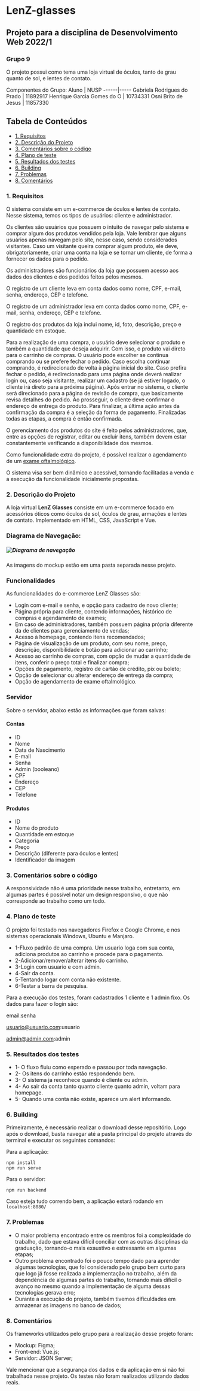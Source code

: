 # LenZ-glasses
## Projeto para a disciplina de Desenvolvimento Web 2022/1 
### Grupo 9
O projeto possui como tema uma loja virtual de óculos, tanto de grau quanto de sol, e lentes de contato.

Componentes do Grupo: 
Aluno | NUSP
------|-----
Gabriela Rodrigues do Prado | 11892917
Henrique Garcia Gomes do O | 10734331
Osni Brito de Jesus | 11857330

## Tabela de Conteúdos

- [1. Requisitos](#1-requisitos)
- [2. Descrição do Projeto](#2-descrição-do-projeto)
- [3. Comentários sobre o código](#3-comentários-sobre-o-código)
- [4. Plano de teste](#4-plano-de-teste)
- [5. Resultados dos testes](#5-resultados-dos-testes)
- [6. Building](#6-building)
- [7. Problemas](#7-problemas)
- [8. Comentários](#8-comentários)
### 1. Requisitos
O sistema consiste em um e-commerce de óculos e lentes de contato. Nesse sistema, temos os tipos de usuários: cliente e administrador. 

Os clientes são usuários que possuem o intuito de navegar pelo sistema e comprar algum dos produtos vendidos pela loja. Vale lembrar que alguns usuários apenas navegam pelo site, nesse caso, sendo considerados visitantes. Caso um visitante queira comprar algum produto, ele deve, obrigatoriamente, criar uma conta na loja e se tornar um cliente, de forma a fornecer os dados para o pedido.

Os administradores são funcionários da loja que possuem acesso aos dados dos clientes e dos pedidos feitos pelos mesmos. 

O registro de um cliente leva em conta dados como nome, CPF, e-mail, senha, endereço, CEP e telefone.

O registro de um administrador leva em conta dados como nome, CPF, e-mail, senha, endereço, CEP e telefone.

O registro dos produtos da loja inclui nome, id, foto, descrição, preço e quantidade em estoque.

Para a realização de uma compra, o usuário deve selecionar o produto e também a quantidade que deseja adquirir. Com isso, o produto vai direto para o carrinho de compras. O usuário pode escolher se continua comprando ou se prefere fechar o pedido. Caso escolha continuar comprando, é redirecionado de volta à página inicial do site. Caso prefira fechar o pedido, é redirecionado para uma página onde deverá realizar login ou, caso seja visitante, realizar um cadastro (se já estiver logado, o cliente irá direto para a próxima página). Após entrar no sistema, o cliente será direcionado para a página de revisão de compra, que basicamente revisa detalhes do pedido. Ao prosseguir, o cliente deve confirmar o endereço de entrega do produto. Para finalizar, a última ação antes da confirmação da compra é a seleção da forma de pagamento. Finalizadas todas as etapas, a compra é então confirmada.

O gerenciamento dos produtos do site é feito pelos administradores, que, entre as opções de registrar, editar ou excluir itens, também devem estar constantemente verificando a disponibilidade dos mesmos.

Como funcionalidade extra do projeto, é possível realizar o agendamento de um [exame oftalmológico](https://www.tuasaude.com/exame-oftalmologico/).

O sistema visa ser bem dinâmico e acessível, tornando facilitadas a venda e a execução da funcionalidade inicialmente propostas.

### 2. Descrição do Projeto

A loja virtual **LenZ Glasses** consiste em um e-commerce focado em acessórios óticos como óculos de sol, óculos de grau, armações e lentes de contato. Implementado em HTML, CSS, JavaScript e Vue.

### Diagrama de Navegação:
##### ![Diagrama de navegação](mockup/navigation.png)

As imagens do mockup estão em uma pasta separada nesse projeto.

### Funcionalidades
As funcionalidades do e-commerce LenZ Glasses são:
* Login com e-mail e senha, e opção para cadastro de novo cliente;
* Página própria para cliente, contendo informações, histórico de compras e agendamento de exames;
* Em caso de administradores, também possuem página própria diferente da de clientes para gerenciamento de vendas;
* Acesso à homepage, contendo itens recomendados;
* Página de visualização de um produto, com seu nome, preço, descrição, disponibilidade e botão para adicionar ao carrinho;
* Acesso ao carrinho de compras, com opção de mudar a quantidade de itens, conferir o preço total e finalizar compra;
* Opções de pagamento, registro de cartão de crédito, pix ou boleto;
* Opção de selecionar ou alterar endereço de entrega da compra;
* Opção de agendamento de exame oftalmológico. 

### Servidor 

Sobre o servidor, abaixo estão as informações que foram salvas:

#### Contas
* ID
* Nome
* Data de Nascimento
* E-mail
* Senha
* Admin (booleano)
* CPF
* Endereço
* CEP
* Telefone

#### Produtos
* ID
* Nome do produto
* Quantidade em estoque
* Categoria
* Preço
* Descrição (diferente para óculos e lentes)
* Identificador da imagem

### 3. Comentários sobre o código

A responsividade não é uma prioridade nesse trabalho, entretanto, em algumas partes é possível notar um design responsivo, o que não corresponde ao trabalho como um todo.

### 4. Plano de teste

O projeto foi testado nos navegadores Firefox e Google Chrome, e nos sistemas operacionais Windows, Ubuntu e Manjaro. 

* 1-Fluxo padrão de uma compra. Um usuario loga com sua conta, adiciona produtos ao carrinho e procede para o pagamento.
* 2-Adicionar/remover/alterar itens do carrinho.
* 3-Login com usuario e com admin.
* 4-Sair da conta.
* 5-Tentando logar com conta não existente.
* 6-Testar a barra de pesquisa.

Para a execução dos testes, foram cadastrados 1 cliente e 1 admin fixo. Os dados para fazer o login são:

email:senha

usuario@usuario.com:usuario

admin@admin.com:admin

### 5. Resultados dos testes
* 1- O fluxo fluiu como esperado e passou por toda navegação.
* 2- Os itens do carrinho estão respondendo bem.
* 3- O sistema ja reconhece quando é cliente ou admin.
* 4- Ao sair da conta tanto quanto cliente quanto admin, voltam para homepage.
* 5- Quando uma conta não existe, aparece um alert informando.

### 6. Building

Primeiramente, é necessário realizar o download desse repositório. Logo após o download, basta navegar até a pasta principal do projeto através do terminal e executar os seguintes comandos: 

Para a aplicação: 
```
npm install
npm run serve
```

Para o servidor: 
```
npm run backend
```
Caso esteja tudo correndo bem, a aplicação estará rodando em `localhost:8080/`

### 7. Problemas
 - O maior problema encontrado entre os membros foi a complexidade do trabalho, dado que estava difícil conciliar com as outras disciplinas da graduação, tornando-o mais exaustivo e estressante em algumas etapas;
 - Outro problema encontrado foi o pouco tempo dado para aprender algumas tecnologias, que foi considerado pelo grupo bem curto para que logo já fosse realizada a implementação no trabalho, além da dependência de algumas partes do trabalho, tornando mais difícil o avanço no mesmo quando a implementação de alguma dessas tecnologias gerava erro;
 - Durante a execução do projeto, também tivemos dificuldades em armazenar as imagens no banco de dados;

### 8. Comentários

Os frameworks utilizados pelo grupo para a realização desse projeto foram:
- Mockup: Figma;
- Front-end: Vue.js;
- Servidor: JSON Server;

Vale mencionar que a segurança dos dados e da aplicação em si não foi trabalhada nesse projeto. Os testes não foram realizados utilizando dados reais. 

